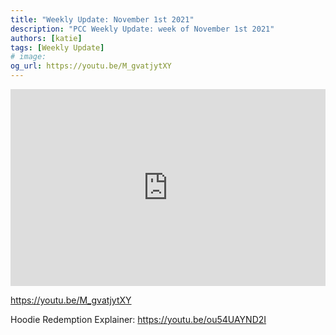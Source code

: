 ```yaml
---
title: "Weekly Update: November 1st 2021"
description: "PCC Weekly Update: week of November 1st 2021"
authors: [katie]
tags: [Weekly Update]
# image:
og_url: https://youtu.be/M_gvatjytXY
---
```


<iframe width="100%" height="315" src="https://www.youtube.com/embed/M_gvatjytXY" title="YouTube video player" frameborder="0" allow="accelerometer; autoplay; clipboard-write; encrypted-media; gyroscope; picture-in-picture" allowfullscreen></iframe>

<!--truncate-->

https://youtu.be/M_gvatjytXY

Hoodie Redemption Explainer: 
https://youtu.be/ou54UAYND2I